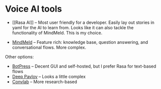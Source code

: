 # Voice AI tools
- [[Rasa AI]] – Most user friendly for a developer. Easily lay out stories in yaml for the AI to learn from. Looks like it can also tackle the functionality of MindMeld. This is my choice.
*  [MindMeld](https://www.mindmeld.com/)  – Feature rich: knowledge base, question answering, and conversational flows. More complex.

Other options:

*  [BotPress](https://botpress.com/)  – Decent GUI and self-hosted, but I prefer Rasa for text-based flows
*  [Deep Pavlov](https://github.com/deepmipt/dp_notebooks)  – Looks a little complex
*  [Convlab](https://github.com/ConvLab/ConvLab)  – More research-based


